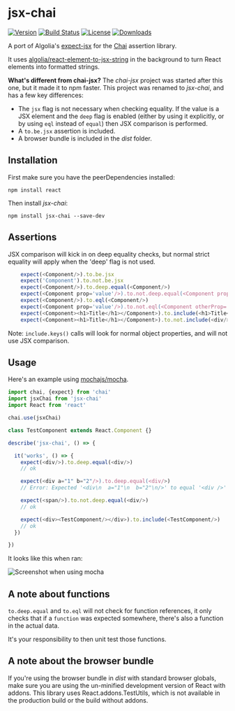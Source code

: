 # jsx-chai

[![Version][version-svg]][package-url] [![Build Status][travis-svg]][travis-url] [![License][license-image]][license-url] [![Downloads][downloads-image]][downloads-url]

A port of Algolia's [expect-jsx][expect-jsx] for the [Chai][chai] assertion
library.

It uses [algolia/react-element-to-jsx-string][react-element-to-jsx-string] in
the background to turn React elements into formatted strings.

**What's different from chai-jsx?** The *chai-jsx* project was started after
this one, but it made it to npm faster. This project was renamed to *jsx-chai*,
and has a few key differences:

* The `jsx` flag is not necessary when checking equality. If the value is a JSX
  element and the `deep` flag is enabled (either by using it explicitly, or by
  using `eql` instead of `equal`) then JSX comparison is performed.
* A `to.be.jsx` assertion is included.
* A browser bundle is included in the *dist* folder.


## Installation

First make sure you have the peerDependencies installed:

    npm install react

Then install *jsx-chai*:

    npm install jsx-chai --save-dev

## Assertions

JSX comparison will kick in on deep equality checks, but normal strict equality
will apply when the 'deep' flag is not used.

```javascript
    expect(<Component/>).to.be.jsx
    expect('Component').to.not.be.jsx
    expect(<Component/>).to.deep.equal(<Component/>)
    expect(<Component prop='value'/>).to.not.deep.equal(<Component prop='other-value'/>)
    expect(<Component/>).to.eql(<Component/>)
    expect(<Component prop='value'/>).to.not.eql(<Component otherProp='value'/>)
    expect(<Component><h1>Title</h1></Component>).to.include(<h1>Title</h1>)
    expect(<Component><h1>Title</h1></Component>).to.not.include(<div/>)
```

Note: `include.keys()` calls will look for normal object properties, and will
not use JSX comparison.

## Usage

Here's an example using [mochajs/mocha](https://github.com/mochajs/mocha).

```js
import chai, {expect} from 'chai'
import jsxChai from 'jsx-chai'
import React from 'react'

chai.use(jsxChai)

class TestComponent extends React.Component {}

describe('jsx-chai', () => {

  it('works', () => {
    expect(<div/>).to.deep.equal(<div/>)
    // ok

    expect(<div a="1" b="2"/>).to.deep.equal(<div/>)
    // Error: Expected '<div\n  a="1"\n  b="2"\n/>' to equal '<div />'

    expect(<span/>).to.not.deep.equal(<div/>)
    // ok

    expect(<div><TestComponent/></div>).to.include(<TestComponent/>)
    // ok
  })

})
```

It looks like this when ran:

![Screenshot when using mocha][screenshot]

## A note about functions

`to.deep.equal` and `to.eql` will not check for function references, it only
checks that if a `function` was expected somewhere, there's also a function in
the actual data.

It's your responsibility to then unit test those functions.

## A note about the browser bundle

If you're using the browser bundle in *dist* with standard browser globals,
make sure you are using the un-minified development version of React with
addons. This library uses React.addons.TestUtils, which is not available in the
production build or the build without addons.

[travis-svg]: https://img.shields.io/travis/bkonkle/jsx-chai/master.svg?style=flat-square
[travis-url]: https://travis-ci.org/bkonkle/jsx-chai
[license-image]: http://img.shields.io/badge/license-MIT-green.svg?style=flat-square
[license-url]: LICENSE
[downloads-image]: https://img.shields.io/npm/dm/jsx-chai.svg?style=flat-square
[downloads-url]: http://npm-stat.com/charts.html?package=jsx-chai
[version-svg]: https://img.shields.io/npm/v/jsx-chai.svg?style=flat-square
[package-url]: https://npmjs.org/package/jsx-chai
[screenshot]: ./screenshot.png
[expect-jsx]: https://github.com/algolia/expect-jsx
[chai]: http://chaijs.com
[react-element-to-jsx-string]: https://github.com/algolia/react-element-to-jsx-string

